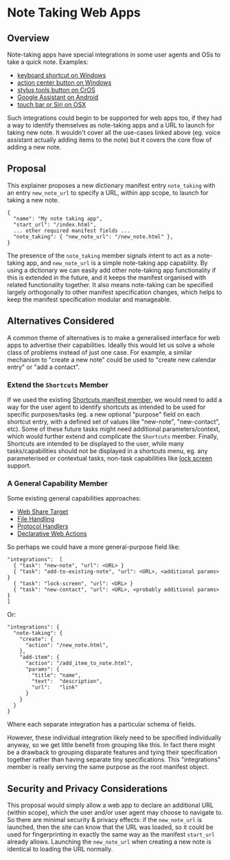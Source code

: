 # Note Taking Web Apps

## Overview

Note-taking apps have special integrations in some user agents and OSs to take a quick note. Examples:

- [keyboard shortcut on Windows](https://support.microsoft.com/en-us/office/create-quick-notes-0f126c7d-1e62-483a-b027-9c31c78dad99)
- [action center button on Windows](https://www.windowscentral.com/how-change-note-button-action-open-other-note-taking-apps-windows-10)
- [stylus tools button on CrOS](https://support.google.com/chromebook/answer/7073299?hl=en)
- [Google Assistant on Android](https://support.google.com/assistant/answer/9053424?hl=en)
- [touch bar or Siri on OSX](https://support.apple.com/en-au/guide/notes/not9474646a9/mac)

Such integrations could begin to be supported for web apps too, if they had a way to identify themselves as note-taking apps and a URL to launch 
for taking new note. It wouldn't cover all the use-cases linked above (eg. voice assistant actually adding items to the note) but it covers the
core flow of adding a new note.

## Proposal

This explainer proposes a new dictionary manifest entry `note_taking` with an entry `new_note_url` to specify a URL, within app scope, to launch
for taking a new note.
```
{
  "name": "My note taking app",
  "start_url": "/index.html",
  ... other required manifest fields ...
  "note_taking": { "new_note_url": "/new_note.html" },
}
```

The presence of the `note_taking` member signals intent to act as a note-taking app, and `new_note_url` is a simple note-taking app capability.
By using a dictionary we can easily add other note-taking app functionality if this is extended in the future, and it keeps the manifest organised
with related functionality together.
It also means note-taking can be specified largely orthogonally to other manifest specification changes,
which helps to keep the manifest specification modular and manageable.

## Alternatives Considered

A common theme of alternatives is to make a generalised interface for web apps to advertise their capabilities.
Ideally this would let us solve a whole class of problems instead of just one case.
For example, a similar mechanism to "create a new note" could be used to "create new calendar entry" or "add a contact".

### Extend the `Shortcuts` Member

If we used the existing [Shortcuts manifest member](https://www.w3.org/TR/appmanifest/#shortcuts-member), we would need to add a way for the
user agent to identify shortcuts as intended to be used
for specific purposes/tasks (eg. a new optional "purpose" field on each shortcut entry, with a defined set of values like "new-note", "new-contact", etc).
Some of these future tasks might need additional parameters/context, which would further extend and complicate the `Shortcuts` member.
Finally, Shortcuts are intended to be displayed to the user, while many tasks/capabilities should not be displayed in a shortcuts menu,
eg. any parameterised or contextual tasks, non-task capabilities like [lock screen](https://github.com/WICG/lock-screen) support.

### A General Capability Member

Some existing general capabilities approaches:
* [Web Share Target](https://w3c.github.io/web-share-target/)
* [File Handling](https://github.com/WICG/file-handling/blob/main/explainer.md)
* [Protocol Handlers](https://html.spec.whatwg.org/multipage/system-state.html#dom-navigator-registerprotocolhandler)
* [Declarative Web Actions](https://github.com/slightlyoff/declarative_web_actions)

So perhaps we could have a more general-purpose field like:
```
"integrations":  [
  { "task": "new-note", "url": <URL> }
  { "task": "add-to-existing-note", "url": <URL>, <additional params> }
  { "task": "lock-screen", "url": <URL> }
  { "task": "new-contact", "url": <URL>, <probably additional params> }
]
```

Or:

```
"integrations": {
  "note-taking": {
    "create": {
      "action": "/new_note.html",
    },
    "add-item": {
      "action": "/add_item_to_note.html",
      "params": {
        "title": "name",
        "text":  "description",
        "url":   "link"
      }
    }
  }
}
```

Where each separate integration has a particular schema of fields.

However, these individual integration likely need to be specified individually anyway, so we get little benefit 
from grouping like this. In fact there might be a drawback to grouping disparate features and tying their specification together 
rather than having separate tiny specifications. This "integrations" member is really serving the same purpose as the root manifest object.

## Security and Privacy Considerations

This proposal would simply allow a web app to declare an additional URL (within scope), which the user and/or user agent may choose to navigate to.
So there are minimal security & privacy effects: if the `new_note_url` is launched, then the site can know that the URL was loaded,
so it could be used for fingerprinting in exactly the same way as the manifest `start_url` already allows.
Launching the `new_note_url` when creating a new note is identical to loading the URL normally.
